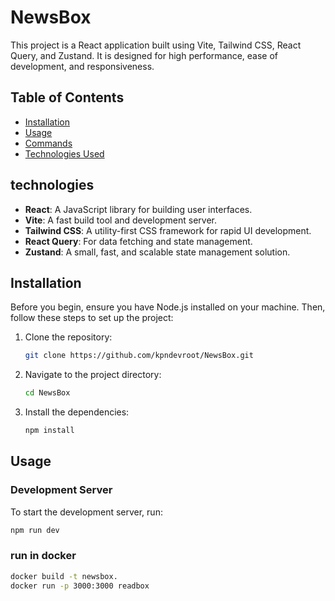 # NewsBox

This project is a React application built using Vite, Tailwind CSS, React Query, and Zustand. It is designed for high performance, ease of development, and responsiveness.

## Table of Contents

- [Installation](#installation)
- [Usage](#usage)
- [Commands](#commands)
- [Technologies Used](#technologies-used)

## technologies

- **React**: A JavaScript library for building user interfaces.
- **Vite**: A fast build tool and development server.
- **Tailwind CSS**: A utility-first CSS framework for rapid UI development.
- **React Query**: For data fetching and state management.
- **Zustand**: A small, fast, and scalable state management solution.

## Installation

Before you begin, ensure you have Node.js installed on your machine. Then, follow these steps to set up the project:

1. Clone the repository:

   ```bash
   git clone https://github.com/kpndevroot/NewsBox.git
   ```

2. Navigate to the project directory:

   ```bash
   cd NewsBox
   ```

3. Install the dependencies:
   ```bash
   npm install
   ```

## Usage

### Development Server

To start the development server, run:

```bash
npm run dev
```

### run in docker

```bash
docker build -t newsbox.
docker run -p 3000:3000 readbox
```
